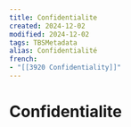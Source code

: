 ```yaml
---
title: Confidentialite
created: 2024-12-02
modified: 2024-12-02
tags: TBSMetadata
alias: Confidentialité
french:
- "[[3920 Confidentiality]]"
---
```

# Confidentialite
